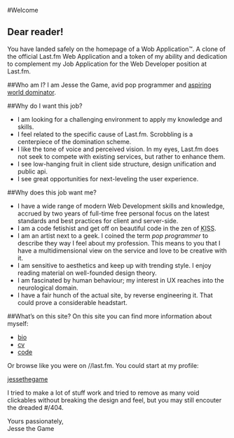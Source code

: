 #Welcome

## Dear reader!
You have landed safely on the homepage of a Wob Application™. A clone of
the official Last.fm Web Application and a token of my ability and dedication
to complement my Job Application for the Web Developer position at Last.fm.

##Who am I?
I am Jesse the Game, avid pop programmer and [aspiring world dominator](#/thegame).

##Why do I want this job?
* I am looking for a challenging environment to apply my knowledge and skills.
* I feel related to the specific cause of Last.fm. Scrobbling is a centerpiece
  of the domination scheme.
* I like the tone of voice and perceived vision. In my eyes, Last.fm does not
  seek to compete with existing services, but rather to enhance them.
* I see low-hanging fruit in client side structure, design unification and
  public api.
* I see great opportunities for next-leveling the user experience.

##Why does this job want me?
* I have a wide range of modern Web Development skills and knowledge,
  accrued by two years of full-time free personal focus on the latest standards
  and best practices for client and server-side.
* I am a code fetishist and get off on beautiful code in the zen of
  <abbr title="Keep It Subtle &amp; Sexy">KISS</abbr>.
* I am an artist next to a geek. I coined the term *pop programmer* to
  describe they way I feel about my profession. This means to you that I
  have a multidimensional view on the service and love to be creative with it.
* I am sensitive to aesthetics and keep up with trending style. I enjoy
  reading material on well-founded design theory.
* I am fascinated by human behaviour; my interest in UX reaches into the
  neurological domain.
* I have a fair hunch of the actual site, by reverse engineering it. That could
  prove a considerable headstart.

##What&rsquo;s on this site?
On this site you can find more information about myself:

* [bio](#/bio)
* [cv](#/cv)
* [code](#/code)

Or browse like you were on //last.fm. You could start at my profile:

[jessethegame](#/user/jessethegame)

I tried to make a lot of stuff work and tried to remove as many void clickables
without breaking the design and feel, but you may still encouter the dreaded
 #/404.

Yours passionately,<br>
Jesse the Game



